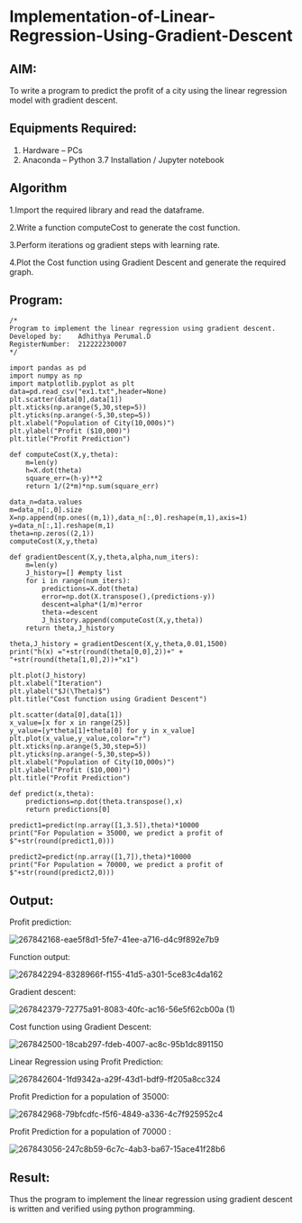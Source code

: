 # Implementation-of-Linear-Regression-Using-Gradient-Descent

## AIM:
To write a program to predict the profit of a city using the linear regression model with gradient descent.

## Equipments Required:
1. Hardware – PCs
2. Anaconda – Python 3.7 Installation / Jupyter notebook

## Algorithm
1.Import the required library and read the dataframe.

2.Write a function computeCost to generate the cost function.

3.Perform iterations og gradient steps with learning rate.

4.Plot the Cost function using Gradient Descent and generate the required graph.

## Program:
```
/*
Program to implement the linear regression using gradient descent.
Developed by:    Adhithya Perumal.D
RegisterNumber:  212222230007
*/
```
```
import pandas as pd
import numpy as np
import matplotlib.pyplot as plt
data=pd.read_csv("ex1.txt",header=None)
plt.scatter(data[0],data[1])
plt.xticks(np.arange(5,30,step=5))
plt.yticks(np.arange(-5,30,step=5))
plt.xlabel("Population of City(10,000s)")
plt.ylabel("Profit ($10,000)")
plt.title("Profit Prediction")

def computeCost(X,y,theta):
    m=len(y) 
    h=X.dot(theta) 
    square_err=(h-y)**2
    return 1/(2*m)*np.sum(square_err) 

data_n=data.values
m=data_n[:,0].size
X=np.append(np.ones((m,1)),data_n[:,0].reshape(m,1),axis=1)
y=data_n[:,1].reshape(m,1)
theta=np.zeros((2,1))
computeCost(X,y,theta) 

def gradientDescent(X,y,theta,alpha,num_iters):
    m=len(y)
    J_history=[] #empty list
    for i in range(num_iters):
        predictions=X.dot(theta)
        error=np.dot(X.transpose(),(predictions-y))
        descent=alpha*(1/m)*error
        theta-=descent
        J_history.append(computeCost(X,y,theta))
    return theta,J_history

theta,J_history = gradientDescent(X,y,theta,0.01,1500)
print("h(x) ="+str(round(theta[0,0],2))+" + "+str(round(theta[1,0],2))+"x1")

plt.plot(J_history)
plt.xlabel("Iteration")
plt.ylabel("$J(\Theta)$")
plt.title("Cost function using Gradient Descent")

plt.scatter(data[0],data[1])
x_value=[x for x in range(25)]
y_value=[y*theta[1]+theta[0] for y in x_value]
plt.plot(x_value,y_value,color="r")
plt.xticks(np.arange(5,30,step=5))
plt.yticks(np.arange(-5,30,step=5))
plt.xlabel("Population of City(10,000s)")
plt.ylabel("Profit ($10,000)")
plt.title("Profit Prediction")

def predict(x,theta):
    predictions=np.dot(theta.transpose(),x)
    return predictions[0]

predict1=predict(np.array([1,3.5]),theta)*10000
print("For Population = 35000, we predict a profit of $"+str(round(predict1,0)))

predict2=predict(np.array([1,7]),theta)*10000
print("For Population = 70000, we predict a profit of $"+str(round(predict2,0)))
```
## Output:

Profit prediction:

![267842168-eae5f8d1-5fe7-41ee-a716-d4c9f892e7b9](https://github.com/Adhithya4116/Implementation-of-Linear-Regression-Using-Gradient-Descent/assets/118707079/e1266fde-1f00-454a-8402-7f5e13942be1)

Function output:

![267842294-8328966f-f155-41d5-a301-5ce83c4da162](https://github.com/Adhithya4116/Implementation-of-Linear-Regression-Using-Gradient-Descent/assets/118707079/8fe09273-5aac-4070-b485-8f06af83fa68)

Gradient descent:

![267842379-72775a91-8083-40fc-ac16-56e5f62cb00a (1)](https://github.com/Adhithya4116/Implementation-of-Linear-Regression-Using-Gradient-Descent/assets/118707079/0ca90ecc-109d-4dfe-9f6e-5f58a6f7c8e9)

Cost function using Gradient Descent:

![267842500-18cab297-fdeb-4007-ac8c-95b1dc891150](https://github.com/Adhithya4116/Implementation-of-Linear-Regression-Using-Gradient-Descent/assets/118707079/28d88cb5-224e-42c5-ac2e-cded5581ddb3)

Linear Regression using Profit Prediction:

![267842604-1fd9342a-a29f-43d1-bdf9-ff205a8cc324](https://github.com/Adhithya4116/Implementation-of-Linear-Regression-Using-Gradient-Descent/assets/118707079/fb583af1-7324-4b62-8213-cb3a4bd3fe9d)

Profit Prediction for a population of 35000:

![267842968-79bfcdfc-f5f6-4849-a336-4c7f925952c4](https://github.com/Adhithya4116/Implementation-of-Linear-Regression-Using-Gradient-Descent/assets/118707079/ee890d39-887c-4379-a28e-d317c5f045b7)

Profit Prediction for a population of 70000 :

![267843056-247c8b59-6c7c-4ab3-ba67-15ace41f28b6](https://github.com/Adhithya4116/Implementation-of-Linear-Regression-Using-Gradient-Descent/assets/118707079/458a6879-139d-42ff-9e59-5ddd67b01bb8)



## Result:
Thus the program to implement the linear regression using gradient descent is written and verified using python programming.
